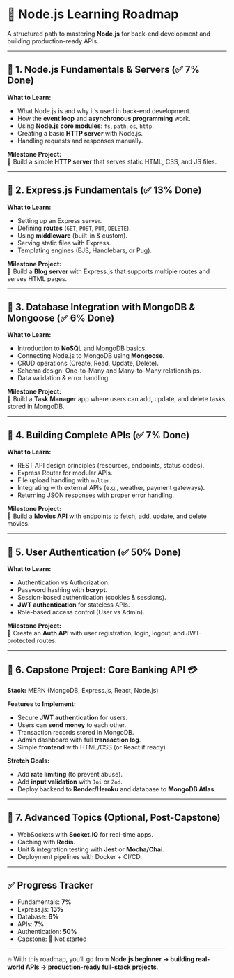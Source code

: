 # 🚀 Node.js Learning Roadmap

A structured path to mastering **Node.js** for back-end development and building production-ready APIs.  

---

## 📌 1. Node.js Fundamentals & Servers (✅ 7% Done)

**What to Learn:**
- What Node.js is and why it’s used in back-end development.
- How the **event loop** and **asynchronous programming** work.
- Using **Node.js core modules**: `fs`, `path`, `os`, `http`.
- Creating a basic **HTTP server** with Node.js.
- Handling requests and responses manually.

**Milestone Project:**  
📝 Build a simple **HTTP server** that serves static HTML, CSS, and JS files.

---

## 📌 2. Express.js Fundamentals (✅ 13% Done)

**What to Learn:**
- Setting up an Express server.
- Defining **routes** (`GET`, `POST`, `PUT`, `DELETE`).
- Using **middleware** (built-in & custom).
- Serving static files with Express.
- Templating engines (EJS, Handlebars, or Pug).

**Milestone Project:**  
📝 Build a **Blog server** with Express.js that supports multiple routes and serves HTML pages.

---

## 📌 3. Database Integration with MongoDB & Mongoose (✅ 6% Done)

**What to Learn:**
- Introduction to **NoSQL** and MongoDB basics.
- Connecting Node.js to MongoDB using **Mongoose**.
- CRUD operations (Create, Read, Update, Delete).
- Schema design: One-to-Many and Many-to-Many relationships.
- Data validation & error handling.

**Milestone Project:**  
📝 Build a **Task Manager** app where users can add, update, and delete tasks stored in MongoDB.

---

## 📌 4. Building Complete APIs (✅ 7% Done)

**What to Learn:**
- REST API design principles (resources, endpoints, status codes).
- Express Router for modular APIs.
- File upload handling with `multer`.
- Integrating with external APIs (e.g., weather, payment gateways).
- Returning JSON responses with proper error handling.

**Milestone Project:**  
📝 Build a **Movies API** with endpoints to fetch, add, update, and delete movies.

---

## 📌 5. User Authentication (✅ 50% Done)

**What to Learn:**
- Authentication vs Authorization.
- Password hashing with **bcrypt**.
- Session-based authentication (cookies & sessions).
- **JWT authentication** for stateless APIs.
- Role-based access control (User vs Admin).

**Milestone Project:**  
📝 Create an **Auth API** with user registration, login, logout, and JWT-protected routes.

---

## 📌 6. Capstone Project: Core Banking API 💳  

**Stack:** MERN (MongoDB, Express.js, React, Node.js)  

**Features to Implement:**
- Secure **JWT authentication** for users.  
- Users can **send money** to each other.  
- Transaction records stored in MongoDB.  
- Admin dashboard with full **transaction log**.  
- Simple **frontend** with HTML/CSS (or React if ready).  

**Stretch Goals:**
- Add **rate limiting** (to prevent abuse).  
- Add **input validation** with `Joi` or `Zod`.  
- Deploy backend to **Render/Heroku** and database to **MongoDB Atlas**.  

---

## 📌 7. Advanced Topics (Optional, Post-Capstone)

- WebSockets with **Socket.IO** for real-time apps.  
- Caching with **Redis**.  
- Unit & integration testing with **Jest** or **Mocha/Chai**.  
- Deployment pipelines with Docker + CI/CD.  

---

## ✅ Progress Tracker  

- Fundamentals: **7%**  
- Express.js: **13%**  
- Database: **6%**  
- APIs: **7%**  
- Authentication: **50%**  
- Capstone: 🚧 Not started  

---

🔥 With this roadmap, you’ll go from **Node.js beginner → building real-world APIs → production-ready full-stack projects**.
